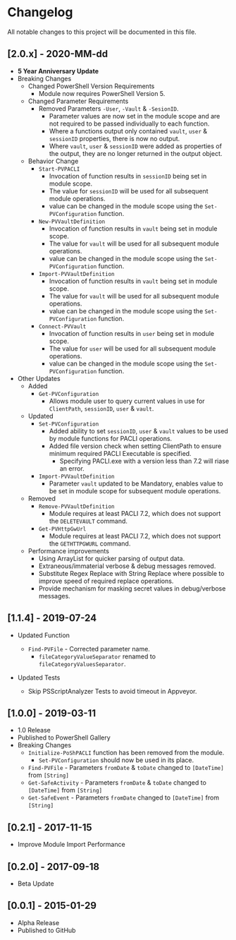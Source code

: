 # Changelog

All notable changes to this project will be documented in this file.

## [2.0.x] - 2020-MM-dd

- **5 Year Anniversary Update**
- Breaking Changes
  - Changed PowerShell Version Requirements
    - Module now requires PowerShell Version 5.
  - Changed Parameter Requirements
    - Removed Parameters `-User`, `-Vault` & `-SesionID`.
      - Parameter values are now set in the module scope and are not required to be passed individually to each function.
      - Where a functions output only contained `vault`, `user` & `sessionID` properties, there is now no output.
      - Where `vault`, `user` & `sessionID` were added as properties of the output, they are no longer returned in the output object.
  - Behavior Change
    - `Start-PVPACLI`
      - Invocation of function results in `sessionID` being set in module scope.
      - The value for `sessionID` will be used for all subsequent module operations.
      - value can be changed in the module scope using the `Set-PVConfiguration` function.
    - `New-PVVaultDefinition`
      - Invocation of function results in `vault` being set in module scope.
      - The value for `vault` will be used for all subsequent module operations.
      - value can be changed in the module scope using the `Set-PVConfiguration` function.
    - `Import-PVVaultDefinition`
      - Invocation of function results in `vault` being set in module scope.
      - The value for `vault` will be used for all subsequent module operations.
      - value can be changed in the module scope using the `Set-PVConfiguration` function.
    - `Connect-PVVault`
      - Invocation of function results in `user` being set in module scope.
      - The value for `user` will be used for all subsequent module operations.
      - value can be changed in the module scope using the `Set-PVConfiguration` function.
- Other Updates
  - Added
    - `Get-PVConfiguration`
      - Allows module user to query current values in use for `ClientPath`, `sessionID`, `user` & `vault`.
  - Updated
    - `Set-PVConfiguration`
      - Added ability to set `sessionID`, `user` & `vault` values to be used by module functions for PACLI operations.
      - Added file version check when setting ClientPath to ensure minimum required PACLI Executable is specified.
        - Specifying PACLI.exe with a version less than 7.2 will riase an error.
    - `Import-PVVaultDefinition`
      - Parameter `vault` updated to be Mandatory, enables value to be set in module scope for subsequent module operations.
  - Removed
    - `Remove-PVVaultDefinition`
      - Module requires at least PACLI 7.2, which does not support the `DELETEVAULT` command.
    - `Get-PVHttpGwUrl`
      - Module requires at least PACLI 7.2, which does not support the `GETHTTPGWURL` command.
  - Performance improvements
    - Using ArrayList for quicker parsing of output data.
    - Extraneous/immaterial verbose & debug messages removed.
    - Substitute Regex Replace with String Replace where possible to improve speed of required replace operations.
    - Provide mechanism for masking secret values in debug/verbose messages.
  
## [1.1.4] - 2019-07-24

- Updated Function
  - `Find-PVFile` - Corrected parameter name.
    - `fileCategoryValueSeparator` renamed to `fileCategoryValuesSeparator`.

- Updated Tests
  - Skip PSScriptAnalyzer Tests to avoid timeout in Appveyor.

## [1.0.0] - 2019-03-11

- 1.0 Release
- Published to PowerShell Gallery
- Breaking Changes
  - `Initialize-PoShPACLI` function has been removed from the module.
    - `Set-PVConfiguration` should now be used in its place.
  - `Find-PVFile` - Parameters `fromDate` & `toDate` changed to `[DateTime]` from `[String]`
  - `Get-SafeActivity` - Parameters `fromDate` & `toDate` changed to `[DateTime]` from `[String]`
  - `Get-SafeEvent` - Parameters `fromDate` changed to `[DateTime]` from `[String]`

## [0.2.1] - 2017-11-15

- Improve Module Import Performance

## [0.2.0] - 2017-09-18

- Beta Update

## [0.0.1] - 2015-01-29

- Alpha Release
- Published to GitHub
